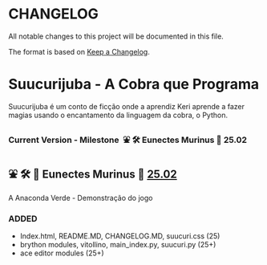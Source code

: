 <!---
Open Source program Suucurijuba - Copyright © 2025  Carlo Oliveira** <carlo@nce.ufrj.br>,
PDX-License-Identifier:** `GNU General Public License v3.0 or later <http://is.gd/3Udt>`_.
-->
# CHANGELOG

All notable changes to this project will be documented in this file.

The format is based on [Keep a Changelog](https://keepachangelog.com/en/1.1.0/).

# Suucurijuba - A Cobra que Programa

Suucurijuba é um conto de ficção onde a aprendiz Keri aprende a fazer
magias usando o encantamento da linguagem da cobra, o Python.

### Current Version - Milestone ️ ⛲ 🛠️ Eunectes Murinus 🐁 25.02

## ⛲ 🛠️ 🐍 Eunectes Murinus 🐁 [25.02]
A Anaconda Verde - Demonstração do jogo
### ADDED
- Index.html, README.MD, CHANGELOG.MD, suucuri.css (25)
- brython modules, vitollino, main_index.py, suucuri.py (25+)
- ace editor modules (25+)

[25.02]: https://github.com/Suucuri/suucuri.github.io/commits/main/